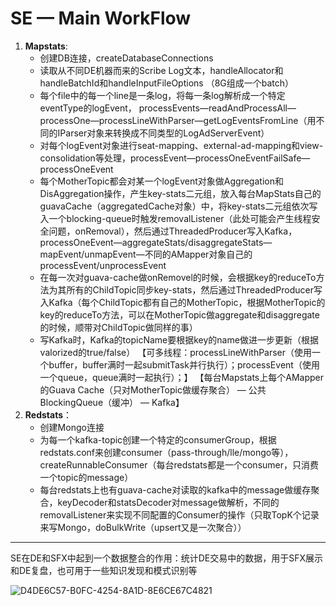 # SE — Main WorkFlow
1. **Mapstats**: 
	* 创建DB连接，createDatabaseConnections
	* 读取从不同DE机器而来的Scribe Log文本，handleAllocator和handleBatchId和handleInputFileOptions （8G组成一个batch）
	* 每个file中的每一个line是一条log，将每一条log解析成一个特定eventType的logEvent， processEvents—readAndProcessAll—processOne—processLineWithParser—getLogEventsFromLine（用不同的IParser对象来转换成不同类型的LogAdServerEvent）
	* 对每个logEvent对象进行seat-mapping、external-ad-mapping和view-consolidation等处理，processEvent—processOneEventFailSafe—processOneEvent
	* 每个MotherTopic都会对某一个logEvent对象做Aggregation和DisAggregation操作，产生key-stats二元组，放入每台MapStats自己的guavaCache（aggregatedCache对象）中，将key-stats二元组依次写入一个blocking-queue时触发removalListener（此处可能会产生线程安全问题，onRemoval），然后通过ThreadedProducer写入Kafka，processOneEvent—aggregateStats/disaggregateStats—mapEvent/unmapEvent—不同的AMapper对象自己的processEvent/unprocessEvent
	* 在每一次对guava-cache做onRemovel的时候，会根据key的reduceTo方法为其所有的ChildTopic同步key-stats，然后通过ThreadedProducer写入Kafka（每个ChildTopic都有自己的MotherTopic，根据MotherTopic的key的reduceTo方法，可以在MotherTopic做aggregate和disaggregate的时候，顺带对ChildTopic做同样的事）
	* 写Kafka时，Kafka的topicName要根据key的name做进一步更新（根据valorized的true/false）
【可多线程：processLineWithParser（使用一个buffer，buffer满时一起submitTask并行执行）；processEvent（使用一个queue，queue满时一起执行）；】
【每台Mapstats上每个AMapper的Guava Cache（只对MotherTopic做缓存聚合） — 公共BlockingQueue（缓冲） — Kafka】
2. **Redstats**：
	* 创建Mongo连接
	* 为每一个kafka-topic创建一个特定的consumerGroup，根据redstats.conf来创建consumer（pass-through/lle/mongo等），createRunnableConsumer（每台redstats都是一个consumer，只消费一个topic的message）
	* 每台redstats上也有guava-cache对读取的kafka中的message做缓存聚合，keyDecoder和statsDecoder对message做解析，不同的removalListener来实现不同配置的Consumer的操作（只取TopK个记录来写Mongo，doBulkWrite（upsert又是一次聚合））
---
SE在DE和SFX中起到一个数据整合的作用：统计DE交易中的数据，用于SFX展示和DE复盘，也可用于一些知识发现和模式识别等

![D4DE6C57-B0FC-4254-8A1D-8E6CE67C4821](/var/folders/qr/zhjlrk5j1cg4d4qz5s7dkk9rz3y26g/T/net.shinyfrog.bear/BearTemp.UVj8PO/D4DE6C57-B0FC-4254-8A1D-8E6CE67C4821.png)